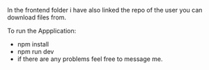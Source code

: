 In the frontend folder i have also linked the repo of the user you can download files from.

To run the Appplication:
- npm install
- npm run dev
- if there are any problems feel free to message me.
